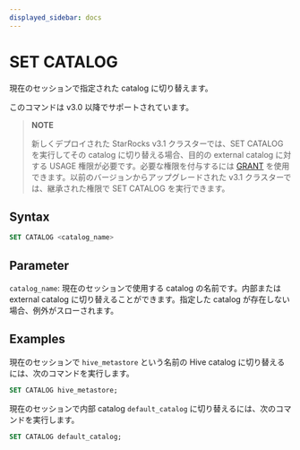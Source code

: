 ```yaml
---
displayed_sidebar: docs
---
```


# SET CATALOG

現在のセッションで指定された catalog に切り替えます。

このコマンドは v3.0 以降でサポートされています。

> **NOTE**
>
> 新しくデプロイされた StarRocks v3.1 クラスターでは、SET CATALOG を実行してその catalog に切り替える場合、目的の external catalog に対する USAGE 権限が必要です。必要な権限を付与するには [GRANT](../account-management/GRANT.md) を使用できます。以前のバージョンからアップグレードされた v3.1 クラスターでは、継承された権限で SET CATALOG を実行できます。

## Syntax

```SQL
SET CATALOG <catalog_name>
```

## Parameter

`catalog_name`: 現在のセッションで使用する catalog の名前です。内部または external catalog に切り替えることができます。指定した catalog が存在しない場合、例外がスローされます。

## Examples

現在のセッションで `hive_metastore` という名前の Hive catalog に切り替えるには、次のコマンドを実行します。

```SQL
SET CATALOG hive_metastore;
```

現在のセッションで内部 catalog `default_catalog` に切り替えるには、次のコマンドを実行します。

```SQL
SET CATALOG default_catalog;
```